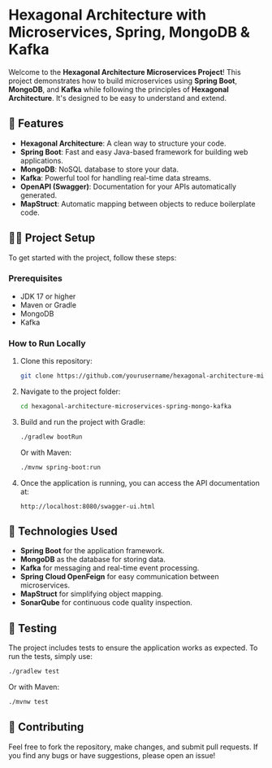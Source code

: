 # Hexagonal Architecture with Microservices, Spring, MongoDB & Kafka

Welcome to the **Hexagonal Architecture Microservices Project**! This project demonstrates how to build microservices using **Spring Boot**, **MongoDB**, and **Kafka** while following the principles of **Hexagonal Architecture**. It's designed to be easy to understand and extend.

## 🚀 Features

- **Hexagonal Architecture**: A clean way to structure your code.
- **Spring Boot**: Fast and easy Java-based framework for building web applications.
- **MongoDB**: NoSQL database to store your data.
- **Kafka**: Powerful tool for handling real-time data streams.
- **OpenAPI (Swagger)**: Documentation for your APIs automatically generated.
- **MapStruct**: Automatic mapping between objects to reduce boilerplate code.

## 🧑‍💻 Project Setup

To get started with the project, follow these steps:

### Prerequisites

- JDK 17 or higher
- Maven or Gradle
- MongoDB
- Kafka

### How to Run Locally

1. Clone this repository:
   ```bash
   git clone https://github.com/yourusername/hexagonal-architecture-microservices-spring-mongo-kafka.git
   ```

2. Navigate to the project folder:
   ```bash
   cd hexagonal-architecture-microservices-spring-mongo-kafka
   ```

3. Build and run the project with Gradle:
   ```bash
   ./gradlew bootRun
   ```

   Or with Maven:
   ```bash
   ./mvnw spring-boot:run
   ```

4. Once the application is running, you can access the API documentation at:
   ```
   http://localhost:8080/swagger-ui.html
   ```

## 🔧 Technologies Used

- **Spring Boot** for the application framework.
- **MongoDB** as the database for storing data.
- **Kafka** for messaging and real-time event processing.
- **Spring Cloud OpenFeign** for easy communication between microservices.
- **MapStruct** for simplifying object mapping.
- **SonarQube** for continuous code quality inspection.

## 🧪 Testing

The project includes tests to ensure the application works as expected. To run the tests, simply use:

```bash
./gradlew test
```

Or with Maven:

```bash
./mvnw test
```

## 🌱 Contributing

Feel free to fork the repository, make changes, and submit pull requests. If you find any bugs or have suggestions, please open an issue!